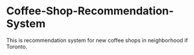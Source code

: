 # Coffee-Shop-Recommendation-System
This is recommendation system for new coffee shops in neighborhood if Toronto.
